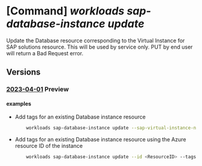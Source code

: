 # [Command] _workloads sap-database-instance update_

Update the Database resource corresponding to the Virtual Instance for SAP solutions resource. This will be used by service only. PUT by end user will return a Bad Request error.

## Versions

### [2023-04-01](/Resources/mgmt-plane/L3N1YnNjcmlwdGlvbnMve30vcmVzb3VyY2Vncm91cHMve30vcHJvdmlkZXJzL21pY3Jvc29mdC53b3JrbG9hZHMvc2FwdmlydHVhbGluc3RhbmNlcy97fS9kYXRhYmFzZWluc3RhbmNlcy97fQ==/2023-04-01.xml) **Preview**

<!-- mgmt-plane /subscriptions/{}/resourcegroups/{}/providers/microsoft.workloads/sapvirtualinstances/{}/databaseinstances/{} 2023-04-01 -->

#### examples

- Add tags for an existing Database instance resource
    ```bash
        workloads sap-database-instance update --sap-virtual-instance-name <VIS name> -g <Resource-group-name> -n <ResourceName> --tags tag=test tag2=test2
    ```

- Add tags for an existing Database instance resource using the Azure resource ID of the instance
    ```bash
        workloads sap-database-instance update --id <ResourceID> --tags tag=test1
    ```
